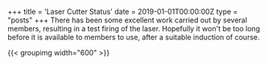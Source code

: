 +++
title = 'Laser Cutter Status'
date = 2019-01-01T00:00:00Z
type = "posts"
+++
There has been some excellent work carried out by several members, resulting in a test firing of the laser. 
Hopefully it won't be too long before it is available to members to use, after a suitable induction of course. 

{{< groupimg width="600" >}}